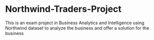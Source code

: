 # Northwind-Traders-Project
This is an exam project in Business Analytics and Intelligence using Northwind dataset to analyze the business and offer a solution for the business
